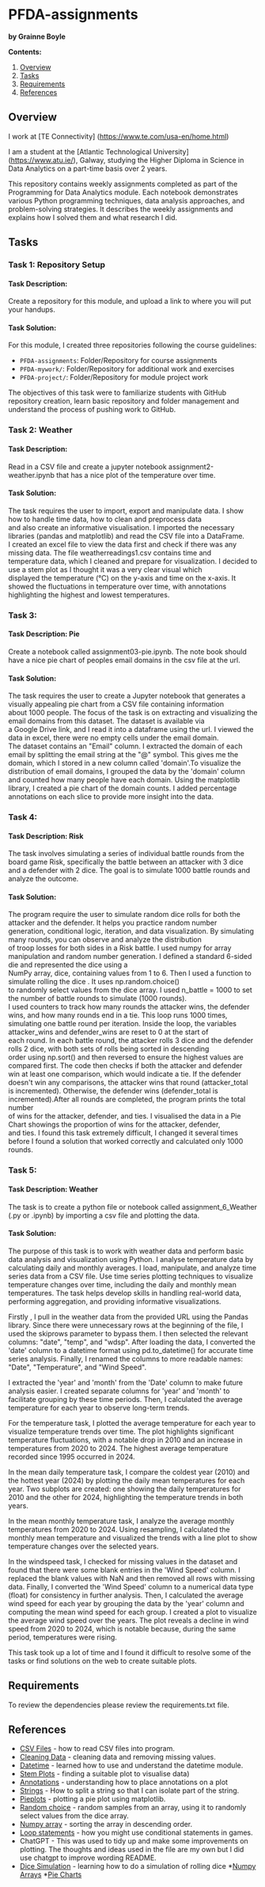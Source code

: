 # PFDA-assignments

**by Grainne Boyle**

**Contents:** 

1. [Overview](#Overview)
2. [Tasks](#Tasks)
3. [Requirements](#Requirements)
4. [References](#References)

## Overview

I work at [TE Connectivity] (https://www.te.com/usa-en/home.html)

I am a student at the [Atlantic Technological University] (https://www.atu.ie/), Galway, studying the Higher Diploma in Science in Data Analytics on a part-time basis over 2 years.

This repository contains weekly assignments completed as part of the Programming for Data Analytics module. Each notebook demonstrates various Python programming techniques, data analysis approaches, and problem-solving strategies. It describes the weekly assignments and explains how I solved them and what research I did.   


## Tasks 

### Task 1: Repository Setup

#### Task Description:
Create a repository for this module, and upload a link to where you will put your handups.  

#### Task Solution:
For this module, I created three repositories following the course guidelines:  

- `PFDA-assignments`: Folder/Repository for course assignments  
- `PFDA-mywork/`: Folder/Repository for additional work and exercises  
- `PFDA-project/`: Folder/Repository for module project work  
 
The objectives of this task were to familiarize students with GitHub repository creation, learn basic repository and folder management and understand the process of pushing work to GitHub.

### Task 2: Weather 

#### Task Description:
Read in a CSV file and create a jupyter notebook assignment2-weather.ipynb that has a nice plot of the temperature over time.  

#### Task Solution:

The task requires the user to import, export and manipulate data. I show how to handle time data, how to clean and preprocess data  
and also create an informative visualisation. I imported the necessary libraries (pandas and matplotlib) and read the CSV file into a DataFrame.  
I created an excel file to view the data first and check if there was any missing data. The file weatherreadings1.csv contains time and  
temperature data, which I cleaned and prepare for visualization. I decided to use a stem plot as I thought it was a very clear visual which  
displayed the temperature (°C) on the y-axis and time on the x-axis. It showed the fluctuations in temperature over time, with annotations  
highlighting the highest and lowest temperatures.

### Task 3:

#### Task Description: Pie
Create a notebook called assignment03-pie.ipynb. The note book should have a nice pie chart of peoples email domains in the csv file at the url.

#### Task Solution:

The task requires the user to create a Jupyter notebook that generates a visually appealing pie chart from a CSV file containing information   
about 1000 people. The focus of the task is on extracting and visualizing the email domains from this dataset. The dataset is available via  
a Google Drive link, and I read it into a dataframe using the url. I viewed the data in excel, there were no empty cells under the email domain.  
The dataset contains an "Email" column. I extracted the domain of each email by splitting the email string at the "@" symbol. This gives me the   
domain, which I stored in a new column called 'domain'.To visualize the distribution of email domains, I grouped the data by the 'domain' column  
and counted how many people have each domain. Using the matplotlib library, I created a pie chart of the domain counts. I added percentage  
annotations on each slice to provide more insight into the data.

### Task 4:

#### Task Description: Risk
The task involves simulating a series of individual battle rounds from the board game Risk, specifically the battle between an attacker with 3 dice  
and a defender with 2 dice. The goal is to simulate 1000 battle rounds and analyze the outcome.

#### Task Solution:
The program require the user to simulate random dice rolls for both the attacker and the defender. It helps you practice random number  
generation, conditional logic, iteration, and data visualization. By simulating many rounds, you can observe and analyze the distribution  
of troop losses for both sides in a Risk battle. 
I used numpy for array manipulation and random number generation. I defined a standard 6-sided die and represented the dice using a   
NumPy array, dice, containing values from 1 to 6. Then I used a function to simulate rolling the dice . It uses np.random.choice()  
to randomly select values from the dice array. I used n_battle = 1000 to set the number of battle rounds to simulate (1000 rounds).  
I used counters to track how many rounds the attacker wins, the defender wins, and how many rounds end in a tie. This loop runs 1000 times,  
simulating one battle round per iteration. Inside the loop, the variables attacker_wins and defender_wins are reset to 0 at the start of  
each round. In each battle round, the attacker rolls 3 dice and the defender rolls 2 dice, with both sets of rolls being sorted in  descending  
order using np.sort() and then reversed to ensure the highest values are compared first. The code then checks if both the attacker and defender  
win at least one comparison, which would indicate a tie. If the defender doesn't win any comparisons, the attacker wins that round (attacker_total  
is incremented). Otherwise, the defender wins (defender_total is incremented).After all rounds are completed, the program prints the total number  
of wins for the attacker, defender, and ties. I visualised the data in a Pie Chart showings the proportion of wins for the attacker, defender,  
and ties. 
I found this task extremely difficult, I changed it several times before I found a solution that worked correctly and calculated only 1000 rounds.

### Task 5:

#### Task Description: Weather
The task is to create a python file or notebook called assignment_6_Weather (.py or .ipynb) by importing a csv file and plotting the data. 
#### Task Solution:

The purpose of this task is to work with weather data and perform basic data analysis and visualization using Python. I analyse temperature data by calculating daily and monthly averages. I load, manipulate, and analyze time series data from a CSV file. Use time series plotting techniques to visualize temperature changes over time, including the daily and monthly mean temperatures. The task helps develop skills in handling real-world data, performing aggregation, and providing informative visualizations. 

Firstly , I pull in the weather data from the provided URL using the Pandas library. Since there were unnecessary rows at the beginning of the file, I used the skiprows parameter to bypass them. I then selected the relevant columns: "date", "temp", and "wdsp". After loading the data, I converted the 'date' column to a datetime format using pd.to_datetime() for accurate time series analysis. Finally, I renamed the columns to more readable names: "Date", "Temperature", and "Wind Speed".

I extracted the 'year' and 'month' from the 'Date' column to make future analysis easier. I created separate columns for 'year' and 'month' to facilitate grouping by these time periods. Then, I calculated the average temperature for each year to observe long-term trends.

For the temperature task, I plotted the average temperature for each year to visualize temperature trends over time. The plot highlights significant temperature fluctuations, with a notable drop in 2010 and an increase in temperatures from 2020 to 2024. The highest average temperature recorded since 1995 occurred in 2024.

In the mean daily temperature task, I compare the coldest year (2010) and the hottest year (2024) by plotting the daily mean temperatures for each year. Two subplots are created: one showing the daily temperatures for 2010 and the other for 2024, highlighting the temperature trends in both years.

In the mean monthly temperature task, I analyze the average monthly temperatures from 2020 to 2024. Using resampling, I calculated the monthly mean temperature and visualized the trends with a line plot to show temperature changes over the selected years.

In the windspeed task, I checked for missing values in the dataset and found that there were some blank entries in the 'Wind Speed' column. I replaced the blank values with NaN and then removed all rows with missing data. Finally, I converted the 'Wind Speed' column to a numerical data type (float) for consistency in further analysis. Then, I calculated the average wind speed for each year by grouping the data by the 'year' column and computing the mean wind speed for each group. I created a plot to visualize the average wind speed over the years. The plot reveals a decline in wind speed from 2020 to 2024, which is notable because, during the same period, temperatures were rising.

This task took up a lot of time and I found it difficult to resolve some of the tasks or find solutions on the web to create suitable plots.

## Requirements  
To review the dependencies please review the requirements.txt file.


## References
* [CSV Files](https://realpython.com/courses/eading-and-writing-csv-files/) - how to read CSV files into program.
* [Cleaning Data](https://www.w3schools.com/python/pandas/pandas_cleaning.asp) - cleaning data and removing missing values.
* [Datetime](https://realpython.com/python-datetime/) - learned how to use and understand the datetime module.
* [Stem Plots](https://matplotlib.org/stable/gallery/lines_bars_and_markers/stem_plot.html) - finding a suitable plot to visualise data)
* [Annotations](https://www.geeksforgeeks.org/matplotlib-pyplot-annotate-in-python/) - understanding how to place annotations on a plot
* [Strings](https://www.geeksforgeeks.org/string-manipulations-in-pandas-dataframe/) -  How to split a string so that I can isolate part of the string.
* [Pieplots](https://matplotlib.org/stable/api/_as_gen/matplotlib.pyplot.pie.html) - plotting a pie plot using matplotlib.
* [Random choice](https://www.geeksforgeeks.org/numpy-random-choice-in-python/) - random samples from an array, using it to randomly select values from the dice array.
* [Numpy array](https://stackoverflow.com/questions/26984414/efficiently-sorting-a-numpy-array-in-descending-order) - sorting the array in descending order.
* [Loop statements](https://stackoverflow.com/questions/42522892/how-to-add-up-wins-ties-losses-using-returns-in-a-game-rock-paper-scissors) - how you might use conditional statements in games.
* ChatGPT - This was used to tidy up and make some improvements on plotting. The thoughts and ideas used in the file are my own but I did use chatgpt to improve wording README.
* [Dice Simulation](https://github.com/Ryota-Kawamura/Mathematics-for-Machine-Learning-and-Data-Science-Specialization/blob/main/Course-3/Week-2/C3_W2_Lab_2_Dice_Simulations.ipynb) - learning how to do a simulation of rolling dice
*[Numpy Arrays](https://www.geeksforgeeks.org/how-to-get-the-n-largest-values-of-an-array-using-numpy/)
*[Pie Charts](https://matplotlib.org/stable/gallery/pie_and_polar_charts/pie_features.html)

